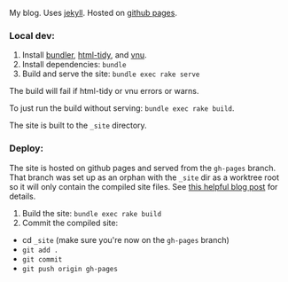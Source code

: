 My blog.
Uses [jekyll](https://jekyllrb.com/).
Hosted on [github pages](https://pages.github.com/).

### Local dev:

1. Install [bundler](https://bundler.io/), [html-tidy](http://www.html-tidy.org/), and [vnu](https://github.com/validator/validator).
2. Install dependencies: `bundle`
3. Build and serve the site: `bundle exec rake serve`

The build will fail if html-tidy or vnu errors or warns.

To just run the build without serving: `bundle exec rake build`.

The site is built to the `_site` directory.

### Deploy:

The site is hosted on github pages and served from the `gh-pages` branch.
That branch was set up as an orphan with the `_site` dir as a worktree root so it will only contain the compiled site files.
See [this helpful blog post](https://sangsoonam.github.io/2019/02/08/using-git-worktree-to-deploy-github-pages.html) for details.

1. Build the site: `bundle exec rake build`
2. Commit the compiled site:
  * cd `_site` (make sure you're now on the `gh-pages` branch)
  * `git add .`
  * `git commit`
  * `git push origin gh-pages`
